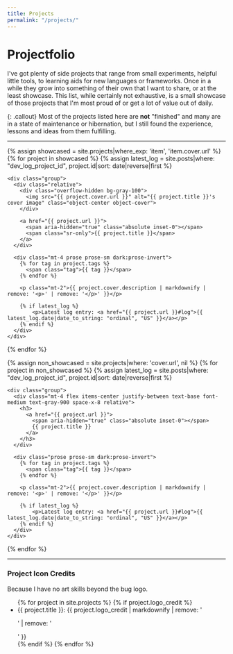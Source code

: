 ```yaml
---
title: Projects
permalink: "/projects/"
---
```


# Projectfolio

I've got plenty of side projects that range from small experiments, helpful
little tools, to learning aids for new languages or frameworks. Once in a
while they grow into something of their own that I want to share, or at the
least showcase. This list, while certainly not exhaustive, is a small showcase
of those projects that I'm most proud of or get a lot of value out of daily.

{: .callout}
Most of the projects listed here are **not** "finished" and many are in a state
of maintenance or hibernation, but I still found the experience, lessons and
ideas from them fulfilling.

---

<div class="mt-6 grid grid-cols-1 gap-x-8 gap-y-8 sm:grid-cols-2 sm:gap-y-10 lg:grid-cols-3 not-prose">
  {% assign showcased = site.projects|where_exp: 'item', 'item.cover.url' %}
  {% for project in showcased %}
    {% assign latest_log = site.posts|where: "dev_log_project_id", project.id|sort: date|reverse|first %}

    <div class="group">
      <div class="relative">
        <div class="overflow-hidden bg-gray-100">
          <img src="{{ project.cover.url }}" alt="{{ project.title }}'s cover image" class="object-center object-cover">
        </div>

        <a href="{{ project.url }}">
          <span aria-hidden="true" class="absolute inset-0"></span>
          <span class="sr-only">{{ project.title }}</span>
        </a>
      </div>

      <div class="mt-4 prose prose-sm dark:prose-invert">
        {% for tag in project.tags %}
          <span class="tag">{{ tag }}</span>
        {% endfor %}

        <p class="mt-2">{{ project.cover.description | markdownify | remove: '<p>' | remove: '</p>' }}</p>

        {% if latest_log %}
            <p>Latest log entry: <a href="{{ project.url }}#log">{{ latest_log.date|date_to_string: "ordinal", "US" }}</a></p>
        {% endif %}
      </div>
    </div>
  {% endfor %}
</div>

<div class="mt-6 grid grid-cols-1 gap-x-8 gap-y-8 not-prose w-full">
  {% assign non_showcased = site.projects|where: 'cover.url', nil %}
  {% for project in non_showcased %}
    {% assign latest_log = site.posts|where: "dev_log_project_id", project.id|sort: date|reverse|first %}

    <div class="group">
      <div class="mt-4 flex items-center justify-between text-base font-medium text-gray-900 space-x-8 relative">
        <h3>
          <a href="{{ project.url }}">
            <span aria-hidden="true" class="absolute inset-0"></span>
            {{ project.title }}
          </a>
        </h3>
      </div>

      <div class="prose prose-sm dark:prose-invert">
        {% for tag in project.tags %}
          <span class="tag">{{ tag }}</span>
        {% endfor %}

        <p class="mt-2">{{ project.cover.description | markdownify | remove: '<p>' | remove: '</p>' }}</p>

        {% if latest_log %}
            <p>Latest log entry: <a href="{{ project.url }}#log">{{ latest_log.date|date_to_string: "ordinal", "US" }}</a></p>
        {% endif %}
      </div>
    </div>
  {% endfor %}
</div>

---

### Project Icon Credits
Because I have no art skills beyond the bug logo.

<ul class="w-full">
  {% for project in site.projects  %}
    {% if project.logo_credit %}
      <li><span class="text-xs font-mono">{{ project.title }}: {{ project.logo_credit | markdownify | remove: '<p>' | remove: '</p>' }}</span></li>
    {% endif %}
  {% endfor %}
</ul>

